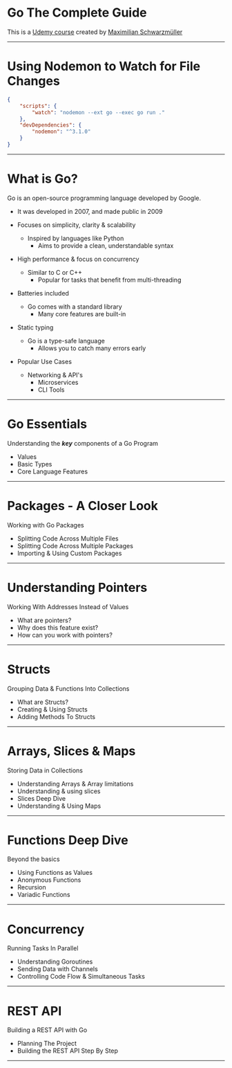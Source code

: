 # Go The Complete Guide

This is a [Udemy course](https://www.udemy.com/course/go-the-complete-guide/) created by [Maximilian Schwarzmüller](https://www.udemy.com/user/maximilian-schwarzmuller/)

---

# Using Nodemon to Watch for File Changes

```json
{
	"scripts": {
		"watch": "nodemon --ext go --exec go run ."
	},
	"devDependencies": {
		"nodemon": "^3.1.0"
	}
}
```

---

# What is Go?

Go is an open-source programming language developed by Google.

- It was developed in 2007, and made public in 2009
- Focuses on simplicity, clarity & scalability

  - Inspired by languages like Python
    - Aims to provide a clean, understandable syntax

- High performance & focus on concurrency

  - Similar to C or C++
    - Popular for tasks that benefit from multi-threading

- Batteries included

  - Go comes with a standard library
    - Many core features are built-in

- Static typing

  - Go is a type-safe language
    - Allows you to catch many errors early

- Popular Use Cases
  - Networking & API's
    - Microservices
    - CLI Tools

---

# Go Essentials

Understanding the **_key_** components of a Go Program

- Values
- Basic Types
- Core Language Features

---

# Packages - A Closer Look

Working with Go Packages

- Splitting Code Across Multiple Files
- Splitting Code Across Multiple Packages
- Importing & Using Custom Packages

---

# Understanding Pointers

Working With Addresses Instead of Values

- What are pointers?
- Why does this feature exist?
- How can you work with pointers?

---

# Structs

Grouping Data & Functions Into Collections

- What are Structs?
- Creating & Using Structs
- Adding Methods To Structs

---

# Arrays, Slices & Maps

Storing Data in Collections

- Understanding Arrays & Array limitations
- Understanding & using slices
- Slices Deep Dive
- Understanding & Using Maps

---

# Functions Deep Dive

Beyond the basics

- Using Functions as Values
- Anonymous Functions
- Recursion
- Variadic Functions

---

# Concurrency

Running Tasks In Parallel

- Understanding Goroutines
- Sending Data with Channels
- Controlling Code Flow & Simultaneous Tasks

---

# REST API

Building a REST API with Go

- Planning The Project
- Building the REST API Step By Step

---
